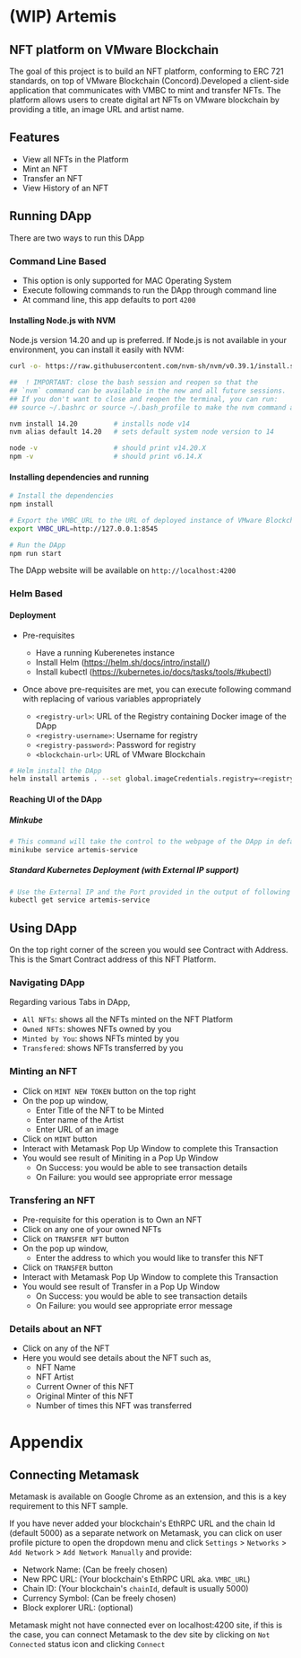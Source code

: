 # (WIP) Artemis

## NFT platform on VMware Blockchain

The goal of this project is to build an NFT platform, conforming to ERC 721 standards,
on top of VMware Blockchain (Concord).Developed a client-side application that communicates
with VMBC to mint and transfer NFTs. The platform allows users to create digital art NFTs
on VMware blockchain by providing a title, an image URL and artist name.

## Features
- View all NFTs in the Platform
- Mint an NFT
- Transfer an NFT
- View History of an NFT

## Running DApp
There are two ways to run this DApp

### Command Line Based
- This option is only supported for MAC Operating System
- Execute following commands to run the DApp through command line
- At command line, this app defaults to port `4200`

#### Installing Node.js with NVM

Node.js version 14.20 and up is preferred. If Node.js is not available in your environment,
you can install it easily with NVM:

```bash
curl -o- https://raw.githubusercontent.com/nvm-sh/nvm/v0.39.1/install.sh | bash

##  ! IMPORTANT: close the bash session and reopen so that the
## `nvm` command can be available in the new and all future sessions.
## If you don't want to close and reopen the terminal, you can run:
## source ~/.bashrc or source ~/.bash_profile to make the nvm command available

nvm install 14.20         # installs node v14
nvm alias default 14.20   # sets default system node version to 14

node -v                   # should print v14.20.X
npm -v                    # should print v6.14.X
```

#### Installing dependencies and running
```sh
# Install the dependencies
npm install

# Export the VMBC_URL to the URL of deployed instance of VMware Blockchain
export VMBC_URL=http://127.0.0.1:8545

# Run the DApp
npm run start
```

The DApp website will be available on `http://localhost:4200`

### Helm Based
#### Deployment
- Pre-requisites
   - Have a running Kuberenetes instance
   - Install Helm (https://helm.sh/docs/intro/install/)
   - Install kubectl (https://kubernetes.io/docs/tasks/tools/#kubectl)

- Once above pre-requisites are met, you can execute following command with replacing of various variables appropriately
   - `<registry-url>`: URL of the Registry containing Docker image of the DApp
   - `<registry-username>`: Username for registry
   - `<registry-password>`: Password for registry
   - `<blockchain-url>`: URL of VMware Blockchain 
```sh
# Helm install the DApp
helm install artemis . --set global.imageCredentials.registry=<registry-url> --set global.imageCredentials.username=<registry-username> --set global.imageCredentials.password=<registry-password> --set global.image.repository=vmbc-eth-artemis --set global.image.tag=<image-tag> --set blockchainUrl=<blockchain-url>
```
#### Reaching UI of the DApp
##### Minkube
```sh
# This command will take the control to the webpage of the DApp in default browser
minikube service artemis-service
```

##### Standard Kubernetes Deployment (with External IP support)
```sh
# Use the External IP and the Port provided in the output of following command
kubectl get service artemis-service
```

## Using DApp
On the top right corner of the screen you would see Contract with Address. This is the Smart Contract address of this NFT Platform.
### Navigating DApp
Regarding various Tabs in DApp,
- `All NFTs`: shows all the NFTs minted on the NFT Platform
- `Owned NFTs`: showes NFTs owned by you
- `Minted by You`: shows NFTs minted by you
- `Transfered`: shows NFTs transferred by you
### Minting an NFT
- Click on `MINT NEW TOKEN` button on the top right
- On the pop up window,
    - Enter Title of the NFT to be Minted
    - Enter name of the Artist
    - Enter URL of an image
- Click on `MINT` button
- Interact with Metamask Pop Up Window to complete this Transaction
- You would see result of Miniting in a Pop Up Window
    - On Success: you would be able to see transaction details
    - On Failure: you would see appropriate error message

### Transfering an NFT
- Pre-requisite for this operation is to Own an NFT
- Click on any one of your owned NFTs
- Click on `TRANSFER NFT` button
- On the pop up window,
    - Enter the address to which you would like to transfer this NFT
- Click on `TRANSFER` button
- Interact with Metamask Pop Up Window to complete this Transaction
- You would see result of Transfer in a Pop Up Window
    - On Success: you would be able to see transaction details
    - On Failure: you would see appropriate error message

### Details about an NFT
- Click on any of the NFT
- Here you would see details about the NFT such as,
    - NFT Name
    - NFT Artist
    - Current Owner of this NFT
    - Original Minter of this NFT
    - Number of times this NFT was transferred

# Appendix

## Connecting Metamask

Metamask is available on Google Chrome as an extension, and this is a key requirement
to this NFT sample.

If you have never added your blockchain's EthRPC URL and the chain Id (default 5000)
as a separate network on Metamask, you can click on user profile picture to open the
dropdown menu and click `Settings` > `Networks` > `Add Network` > `Add Network Manually`
and provide:

- Network Name: (Can be freely chosen)
- New RPC URL: (Your blockchain's EthRPC URL aka. `VMBC_URL`)
- Chain ID: (Your blockchain's `chainId`, default is usually 5000)
- Currency Symbol: (Can be freely chosen)
- Block explorer URL: (optional)

Metamask might not have connected ever on localhost:4200 site, if this is the case,
you can connect Metamask to the dev site by clicking on `Not Connected` status icon
and clicking `Connect`